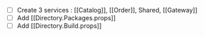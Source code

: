 - [ ] Create 3 services : [[Catalog]], [[Order]], Shared, [[Gateway]]
- [ ] Add [[Directory.Packages.props]]
- [ ] Add [[Directory.Build.props]]